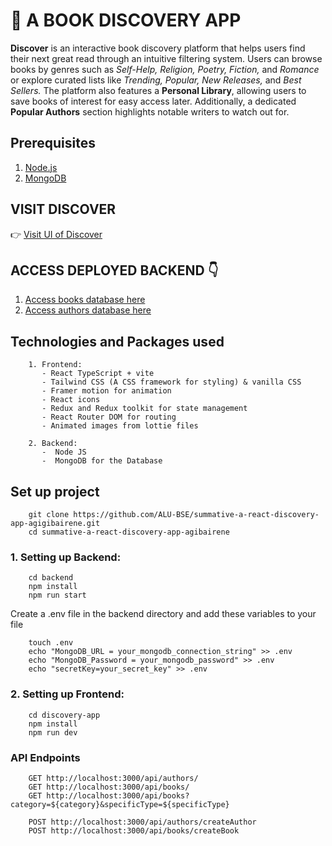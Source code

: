 # 📌 A BOOK DISCOVERY APP

**Discover** is an interactive book discovery platform that helps users find their next great read through an intuitive filtering system. Users can browse books by genres such as *Self-Help, Religion, Poetry, Fiction,* and *Romance* or explore curated lists like *Trending, Popular, New Releases,* and *Best Sellers.* The platform also features a **Personal Library**, allowing users to save books of interest for easy access later. Additionally, a dedicated **Popular Authors** section highlights notable writers to watch out for.

## Prerequisites
1. [Node.js](https://nodejs.org/en/download)
2. [MongoDB](https://www.mongodb.com/docs/manual/installation/)

## VISIT DISCOVER 
👉 [Visit UI of Discover](https://discovery-app-alpha.vercel.app/)

## ACCESS DEPLOYED BACKEND 👇

1. [Access books database here](https://discover-book-alpha.vercel.app/api/books)
2. [Access authors database here](https://discover-book-alpha.vercel.app/api/authors)


## Technologies and Packages used
```
    1. Frontend: 
       - React TypeScript + vite
       - Tailwind CSS (A CSS framework for styling) & vanilla CSS
       - Framer motion for animation
       - React icons
       - Redux and Redux toolkit for state management
       - React Router DOM for routing
       - Animated images from lottie files

    2. Backend: 
       -  Node JS
       -  MongoDB for the Database
```

## Set up project
```
    git clone https://github.com/ALU-BSE/summative-a-react-discovery-app-agigibairene.git
    cd summative-a-react-discovery-app-agibairene
```

###  1. Setting up Backend:
   
```   
    cd backend
    npm install
    npm run start 
```

Create a .env file in the backend directory and add these variables to your file
```
    touch .env
    echo "MongoDB_URL = your_mongodb_connection_string" >> .env
    echo "MongoDB_Password = your_mongodb_password" >> .env
    echo "secretKey=your_secret_key" >> .env
```

### 2. Setting up Frontend:
```
    cd discovery-app
    npm install 
    npm run dev
```


### API Endpoints
```
    GET http://localhost:3000/api/authors/
    GET http://localhost:3000/api/books/
    GET http://localhost:3000/api/books?category=${category}&specificType=${specificType}

    POST http://localhost:3000/api/authors/createAuthor
    POST http://localhost:3000/api/books/createBook

```